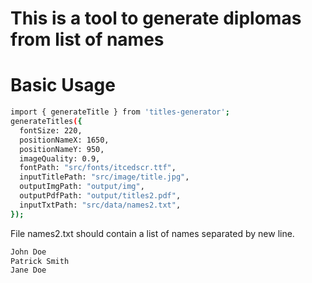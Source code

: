 # This is a tool to generate diplomas from list of names

# Basic Usage

```sh
import { generateTitle } from 'titles-generator';
generateTitles({
  fontSize: 220,
  positionNameX: 1650,
  positionNameY: 950,
  imageQuality: 0.9,
  fontPath: "src/fonts/itcedscr.ttf",
  inputTitlePath: "src/image/title.jpg",
  outputImgPath: "output/img",
  outputPdfPath: "output/titles2.pdf",
  inputTxtPath: "src/data/names2.txt",
});
```

File names2.txt should contain a list of names separated by new line.

```txt
John Doe
Patrick Smith
Jane Doe
```
